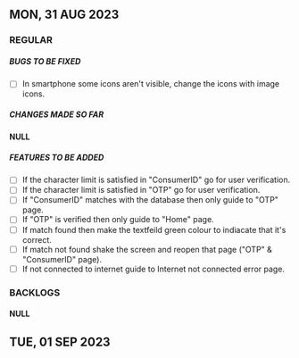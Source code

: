 ## MON, 31 AUG 2023

### REGULAR
##### BUGS TO BE FIXED
- [ ] In smartphone some icons aren't visible, change the icons with image icons.


##### CHANGES MADE SO FAR
#### NULL


##### FEATURES TO BE ADDED
- [ ] If the character limit is satisfied in "ConsumerID" go for user verification.
- [ ] If the character limit is satisfied in "OTP" go for user verification.
- [ ] If "ConsumerID" matches with the database then only guide to "OTP" page.
- [ ] If "OTP" is verified then only guide to "Home" page.
- [ ] If match found then make the textfeild green colour to indiacate that it's correct.
- [ ] If match not found shake the screen and reopen that page ("OTP" & "ConsumerID" page).
- [ ] If not connected to internet guide to Internet not connected error page.

### BACKLOGS
#### NULL


## TUE, 01 SEP 2023

